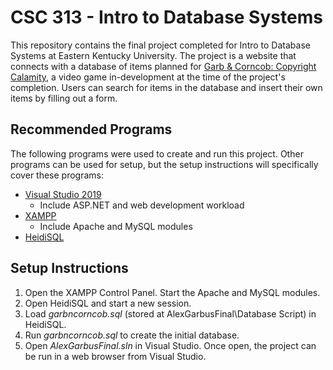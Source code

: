 # CSC 313 - Intro to Database Systems
This repository contains the final project completed for Intro to Database Systems at Eastern Kentucky University. The project is a website that connects with a database of items planned for [Garb & Corncob: Copyright Calamity](https://alexgarbus.com/games/copyrightcalamity/), a video game in-development at the time of the project's completion. Users can search for items in the database and insert their own items by filling out a form.

## Recommended Programs
The following programs were used to create and run this project. Other programs can be used for setup, but the setup instructions will specifically cover these programs:
* [Visual Studio 2019](https://visualstudio.microsoft.com/downloads/)
  * Include ASP.NET and web development workload
* [XAMPP](https://www.apachefriends.org/index.html)
  * Include Apache and MySQL modules
* [HeidiSQL](https://www.heidisql.com/download.php)

## Setup Instructions
1. Open the XAMPP Control Panel. Start the Apache and MySQL modules.
1. Open HeidiSQL and start a new session.
1. Load *garbncorncob.sql* (stored at AlexGarbusFinal\Database Script) in HeidiSQL.
1. Run *garbncorncob.sql* to create the initial database.
1. Open *AlexGarbusFinal.sln* in Visual Studio. Once open, the project can be run in a web browser from Visual Studio.
